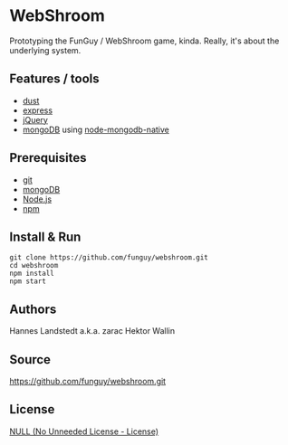 # WebShroom
Prototyping the FunGuy / WebShroom game, kinda. Really, it's about the underlying system.

## Features / tools
* [dust][dustjs-linkedin]
* [express][]
* [jQuery][]
* [mongoDB][] using [node-mongodb-native][]

## Prerequisites
* [git][]
* [mongoDB][]
* [Node.js][]
* [npm][]

## Install & Run
    git clone https://github.com/funguy/webshroom.git
    cd webshroom
    npm install
    npm start

## Authors
Hannes Landstedt a.k.a. zarac
Hektor Wallin

## Source
https://github.com/funguy/webshroom.git

## License
[NULL (No Unneeded License - License)][NULL]

[dustjs-linkedin]: https://github.com/linkedin/dustjs
[express]: http://expressjs.com
[git]: http://git-scm.com
[jQuery]: http://jquery.com
[mongoDB]: http://www.mongodb.org
[node-mongodb-native]: http://mongodb.github.com/node-mongodb-native
[Node.js]: http://nodejs.org
[npm]: https://npmjs.org
[NULL]: https://github.com/zarac/NULL.git
